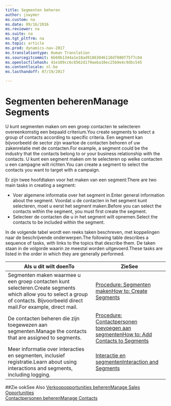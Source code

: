 ```yaml
---
title: Segmenten beheren
author: jswymer
ms.custom: na
ms.date: 09/16/2016
ms.reviewer: na
ms.suite: na
ms.tgt_pltfrm: na
ms.topic: article
ms.prod: dynamics-nav-2017
ms.translationtype: Human Translation
ms.sourcegitcommit: 6b60b1344a1e18ad91863046110df880f75f7c04
ms.openlocfilehash: 41e109cc6c8562d179aeba10ec25b9e4c9dbc545
ms.contentlocale: nl-be
ms.lasthandoff: 07/19/2017

---
```

# <a name="manage-segments"></a><span data-ttu-id="8066a-102">Segmenten beheren</span><span class="sxs-lookup"><span data-stu-id="8066a-102">Manage Segments</span></span>
<span data-ttu-id="8066a-103">U kunt segmenten maken om een groep contacten te selecteren overeenkomstig een bepaald criterium.</span><span class="sxs-lookup"><span data-stu-id="8066a-103">You create segments to select a group of contacts according to specific criteria.</span></span> <span data-ttu-id="8066a-104">Een segment kan bijvoorbeeld de sector zijn waartoe de contacten behoren of uw zakenrelatie met de contacten.</span><span class="sxs-lookup"><span data-stu-id="8066a-104">For example, a segment could be the industry that the contacts belong to or your business relationship with the contacts.</span></span> <span data-ttu-id="8066a-105">U kunt een segment maken om te selecteren op welke contacten u een campagne wilt richten.</span><span class="sxs-lookup"><span data-stu-id="8066a-105">You can create a segment to select the contacts you want to target with a campaign.</span></span>

<span data-ttu-id="8066a-106">Er zijn twee hoofdtaken voor het maken van een segment:</span><span class="sxs-lookup"><span data-stu-id="8066a-106">There are two main tasks in creating a segment:</span></span>

* <span data-ttu-id="8066a-107">Voer algemene informatie over het segment in.</span><span class="sxs-lookup"><span data-stu-id="8066a-107">Enter general information about the segment.</span></span> <span data-ttu-id="8066a-108">Voordat u de contacten in het segment kunt selecteren, moet u eerst het segment maken.</span><span class="sxs-lookup"><span data-stu-id="8066a-108">Before you can select the contacts within the segment, you must first create the segment.</span></span>
* <span data-ttu-id="8066a-109">Selecteer de contacten die u in het segment wilt opnemen.</span><span class="sxs-lookup"><span data-stu-id="8066a-109">Select the contacts to be included within the segment.</span></span>

<span data-ttu-id="8066a-110">In de volgende tabel wordt een reeks taken beschreven, met koppelingen naar de beschrijvende onderwerpen.</span><span class="sxs-lookup"><span data-stu-id="8066a-110">The following table describes a sequence of tasks, with links to the topics that describe them.</span></span> <span data-ttu-id="8066a-111">De taken staan in de volgorde waarin ze meestal worden uitgevoerd.</span><span class="sxs-lookup"><span data-stu-id="8066a-111">These tasks are listed in the order in which they are generally performed.</span></span>

|<span data-ttu-id="8066a-112">Als u dit wilt doen</span><span class="sxs-lookup"><span data-stu-id="8066a-112">To</span></span> |<span data-ttu-id="8066a-113">Zie</span><span class="sxs-lookup"><span data-stu-id="8066a-113">See</span></span> |
|---|----|
|<span data-ttu-id="8066a-114">Segmenten maken waarmee u een groep contacten kunt selecteren.</span><span class="sxs-lookup"><span data-stu-id="8066a-114">Create segments which allow you to select a group of contacts.</span></span> <span data-ttu-id="8066a-115">Bijvoorbeeld direct mail.</span><span class="sxs-lookup"><span data-stu-id="8066a-115">For example, direct mail.</span></span>|[<span data-ttu-id="8066a-116">Procedure: Segmenten maken</span><span class="sxs-lookup"><span data-stu-id="8066a-116">How to: Create Segments</span></span>](marketing-how-create-segment.md)|
|<span data-ttu-id="8066a-117">De contacten beheren die zijn toegewezen aan segmenten.</span><span class="sxs-lookup"><span data-stu-id="8066a-117">Manage the contacts that are assigned to segments.</span></span>|[<span data-ttu-id="8066a-118">Procedure: Contactpersonen toevoegen aan segmenten</span><span class="sxs-lookup"><span data-stu-id="8066a-118">How to: Add Contacts to Segments</span></span>](marketing-add-contact-segment.md)|
|<span data-ttu-id="8066a-119">Meer informatie over interacties en segmenten, inclusief registratie.</span><span class="sxs-lookup"><span data-stu-id="8066a-119">Learn about using interactions and segments, including logging.</span></span>|[<span data-ttu-id="8066a-120">Interactie en segmenten</span><span class="sxs-lookup"><span data-stu-id="8066a-120">Interaction and Segments</span></span>](marketing-interaction-segments.md)|

##<a name="see-also"></a><span data-ttu-id="8066a-121">Zie ook</span><span class="sxs-lookup"><span data-stu-id="8066a-121">See Also</span></span>
[<span data-ttu-id="8066a-122">Verkoopopportunities beheren</span><span class="sxs-lookup"><span data-stu-id="8066a-122">Manage Sales Opportunities</span></span>](marketing-manage-sales-opportunities.md)  
[<span data-ttu-id="8066a-123">Contactpersonen beheren</span><span class="sxs-lookup"><span data-stu-id="8066a-123">Manage Contacts</span></span>](marketing-contacts.md)

